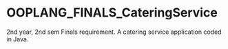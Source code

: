 # OOPLANG_FINALS_CateringService
2nd year, 2nd sem Finals requirement.
A catering service application coded in Java.
